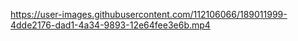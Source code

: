 





https://user-images.githubusercontent.com/112106066/189011999-4dde2176-dad1-4a34-9893-12e64fee3e6b.mp4


